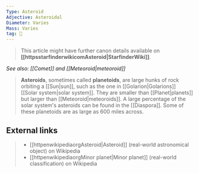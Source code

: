```yaml
---
Type: Asteroid
Adjective: Asteroidal
Diameter: Varies
Mass: Varies
tag: 🌌
---
```






> This article might have further canon details available on **[[httpsstarfinderwikicomAsteroid|StarfinderWiki]]**.


*See also: [[Comet]] and [[Meteoroid|meteoroid]]*
> **Asteroids**, sometimes called **planetoids**, are large hunks of rock orbiting a [[Sun|sun]], such as the one in [[Golarion|Golarions]] [[Solar system|solar system]]. They are smaller than [[Planet|planets]] but larger than [[Meteoroid|meteoroids]]. A large percentage of the solar system's asteroids can be found in the [[Diaspora]]. Some of these planetoids are as large as 600 miles across.




## External links

> - [[httpenwikipediaorgAsteroid|Asteroid]] (real-world astronomical object) on Wikipedia
> - [[httpenwikipediaorgMinor planet|Minor planet]] (real-world classification) on Wikipedia





